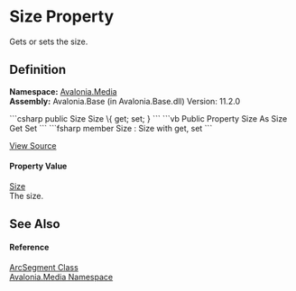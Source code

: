 # Size Property


Gets or sets the size.



## Definition
**Namespace:** <a href="N_Avalonia_Media">Avalonia.Media</a>  
**Assembly:** Avalonia.Base (in Avalonia.Base.dll) Version: 11.2.0

<Tabs groupId="api-code-preview">
<TabItem value="csharp" label="C#">
```csharp
public Size Size \{ get; set; }
```
</TabItem>
<TabItem value="vb" label="VB">
```vb
Public Property Size As Size
	Get
	Set
```
</TabItem>
<TabItem value="fsharp" label="F#">
```fsharp
member Size : Size with get, set
```
</TabItem>
</Tabs>



<a href="https://github.com/AvaloniaUI/Avalonia/tree/master/src/Avalonia.Base/Media/ArcSegment.cs#L82" title="View the source code">View Source</a>



#### Property Value
<a href="T_Avalonia_Size">Size</a>  
The size.

## See Also


#### Reference
<a href="T_Avalonia_Media_ArcSegment">ArcSegment Class</a>  
<a href="N_Avalonia_Media">Avalonia.Media Namespace</a>  
